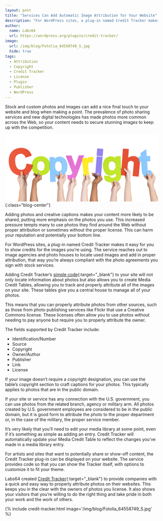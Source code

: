 ```yaml
---
layout: post
title: "Services Can Add Automatic Image Attribution for Your Website"
description: "For WordPress sites, a plug-in named Credit Tracker makes it easy for you to show credits for the images you’re using"
author:
  name: Labs64
  url: https://wordpress.org/plugins/credit-tracker/
image:
  url: /img/blog/Fotolia_64558749_S.jpg
  hide: true
tags:
  - Attribution
  - Copyright
  - Credit Tracker
  - License
  - Plugin
  - Publisher
  - WordPress
---
```


Stock and custom photos and images can add a nice final touch to your website and blog when making a point. The prevalence of photo sharing services and new digital technologies has made photos more common across the Web, so your content needs to secure stunning images to keep up with the competition.

![Credit Tracker](/img/blog/Fotolia_64558749_S.jpg "WordPress: Add Automatic Image Attribution for Your Website"){:class="blog-center"}

Adding photos and creative captions makes your content more likely to be shared, putting more emphasis on the photos you use. This increased pressure tempts many to use photos they find around the Web without proper attribution or sometimes without the proper license. This can harm your reputation and potentially your bottom line.

For WordPress sites, a plug-in named Credit Tracker makes it easy for you to show credits for the images you’re using. The service reaches out to image agencies and photo houses to locate used images and add in proper attribution, that way you’re always compliant with the photo agreements you sign with stock services.

Adding Credit Tracker’s [simple code](http://wordpress.org/plugins/credit-tracker/faq/ "Credit Tracker"){:target="_blank"} to your site will not only locate information about photos but also allows you to create Media Credit Tables, allowing you to track and properly attribute all of the images on your site. These tables give you a central house to manage all of your photos.

This means that you can properly attribute photos from other sources, such as those from photo publishing services like Flickr that use a Creative Commons license. These licenses often allow you to use photos without needing to pay anyone but require you to properly attribute the owner.

The fields supported by Credit Tracker include:

  * Identification/Number
  * Source
  * Copyright
  * Owner/Author
  * Publisher
  * Link
  * License

If your image doesn’t require a copyright designation, you can use the table’s copyright section to craft captions for your photos. This typically applies to photos that are in the public domain.

If your site or service has any connection with the U.S. government, you can use photos from the related branch, agency or military arm. All photos created by U.S. government employees are considered to be in the public domain, but it is good form to attribute the photo to the proper department or, in the case of the military, the proper service member.

It’s very likely that you’ll need to edit your media library at some point, even if it’s something as simple as adding an entry. Credit Tracker will automatically update your Media Credit Table to reflect the changes you’ve made in a media library entry.

For artists and sites that want to potentially share or show-off content, the Credit Tracker plug-in can be displayed on your website. The service provides code so that you can show the Tracker itself, with options to customize it to fit your theme.

Labs64 created [Credit Tracker](http://wordpress.org/plugins/credit-tracker/ "Show credits for the images used on your website"){:target="_blank"} to provide companies with a quick and easy way to properly attribute photos on their websites. This keeps you in the clear with the owners of photos you license. It also shows your visitors that you’re willing to do the right thing and take pride in both your work and the work of others.

{% include credit-tracker.html image='/img/blog/Fotolia_64558749_S.jpg' %}
